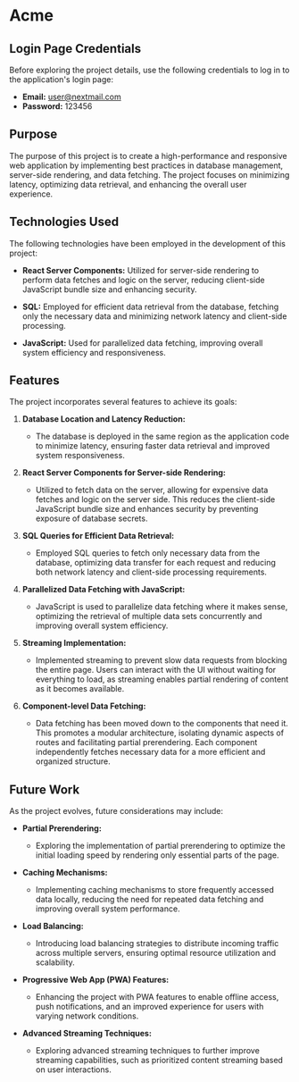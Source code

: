 # Acme

## Login Page Credentials

Before exploring the project details, use the following credentials to log in to the application's login page:

- **Email:** user@nextmail.com
- **Password:** 123456

## Purpose

The purpose of this project is to create a high-performance and responsive web application by implementing best practices in database management, server-side rendering, and data fetching. The project focuses on minimizing latency, optimizing data retrieval, and enhancing the overall user experience.

## Technologies Used

The following technologies have been employed in the development of this project:

- **React Server Components:** Utilized for server-side rendering to perform data fetches and logic on the server, reducing client-side JavaScript bundle size and enhancing security.

- **SQL:** Employed for efficient data retrieval from the database, fetching only the necessary data and minimizing network latency and client-side processing.

- **JavaScript:** Used for parallelized data fetching, improving overall system efficiency and responsiveness.

## Features

The project incorporates several features to achieve its goals:

1. **Database Location and Latency Reduction:**

   - The database is deployed in the same region as the application code to minimize latency, ensuring faster data retrieval and improved system responsiveness.

2. **React Server Components for Server-side Rendering:**

   - Utilized to fetch data on the server, allowing for expensive data fetches and logic on the server side. This reduces the client-side JavaScript bundle size and enhances security by preventing exposure of database secrets.

3. **SQL Queries for Efficient Data Retrieval:**

   - Employed SQL queries to fetch only necessary data from the database, optimizing data transfer for each request and reducing both network latency and client-side processing requirements.

4. **Parallelized Data Fetching with JavaScript:**

   - JavaScript is used to parallelize data fetching where it makes sense, optimizing the retrieval of multiple data sets concurrently and improving overall system efficiency.

5. **Streaming Implementation:**

   - Implemented streaming to prevent slow data requests from blocking the entire page. Users can interact with the UI without waiting for everything to load, as streaming enables partial rendering of content as it becomes available.

6. **Component-level Data Fetching:**
   - Data fetching has been moved down to the components that need it. This promotes a modular architecture, isolating dynamic aspects of routes and facilitating partial prerendering. Each component independently fetches necessary data for a more efficient and organized structure.

## Future Work

As the project evolves, future considerations may include:

- **Partial Prerendering:**

  - Exploring the implementation of partial prerendering to optimize the initial loading speed by rendering only essential parts of the page.

- **Caching Mechanisms:**

  - Implementing caching mechanisms to store frequently accessed data locally, reducing the need for repeated data fetching and improving overall system performance.

- **Load Balancing:**

  - Introducing load balancing strategies to distribute incoming traffic across multiple servers, ensuring optimal resource utilization and scalability.

- **Progressive Web App (PWA) Features:**

  - Enhancing the project with PWA features to enable offline access, push notifications, and an improved experience for users with varying network conditions.

- **Advanced Streaming Techniques:**
  - Exploring advanced streaming techniques to further improve streaming capabilities, such as prioritized content streaming based on user interactions.
